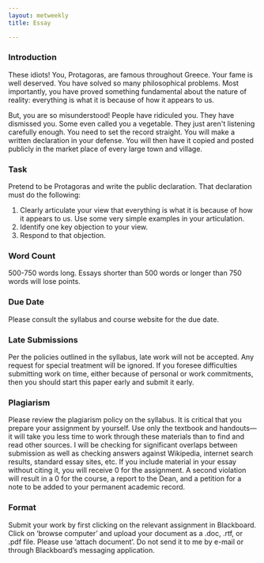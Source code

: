 ```yaml
---
layout: metweekly
title: Essay

---
```


### Introduction

These idiots! You, Protagoras, are famous throughout Greece. Your fame is well deserved. You have solved so many philosophical problems. Most importantly, you have proved something fundamental about the nature of reality: everything is what it is because of how it appears to us. 

But, you are so misunderstood! People have ridiculed you. They have dismissed you. Some even called you a vegetable. They just aren't listening carefully enough. You need to set the record straight. You will make a written declaration in your defense. You will then have it copied and posted publicly in the market place of every large town and village. 

### Task
Pretend to be Protagoras and write the public declaration. That declaration must do the following: 

1. Clearly articulate your view that everything is what it is because of how it appears to us. Use some very simple examples in your articulation.
2. Identify one key objection to your view. 
3. Respond to that objection. 



### Word Count

500-750 words long. Essays shorter than 500 words or longer than 750 words will lose points.

### Due Date

Please consult the syllabus and course website for the due date.

### Late Submissions

Per the policies outlined in the syllabus, late work will not be accepted. Any request for special treatment will be ignored. If you foresee difficulties submitting work on time, either because of personal or work commitments, then you should start this paper early and submit it early.

### Plagiarism

Please review the plagiarism policy on the syllabus. It is critical that you prepare your assignment by yourself. Use only the textbook and handouts—it will take you less time to work through these materials than to find and read other sources. I will be checking for significant overlaps between submission as well as checking answers against Wikipedia, internet search results, standard essay sites, etc. If you include material in your essay without citing it, you will receive 0 for the assignment. A second violation will result in a 0 for the course, a report to the Dean, and a petition for a note to be added to your permanent academic record.

### Format

Submit your work by first clicking on the relevant assignment in Blackboard. Click on ‘browse computer’ and upload your document as a .doc, .rtf, or .pdf file. Please use ‘attach document’. Do not send it to me by e-mail or through Blackboard’s messaging application.
